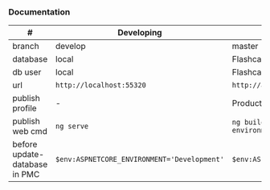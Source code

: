 ### Documentation

| #   | Developing | Production|
| ---------- | ---------- | ---------- |
| branch | develop | master |
| database | local | Flashcards |
| db user | local | FlashcardsUser |
| url | `http://localhost:55320` | `http://api.flashcards.januszmarcinik.pl` |
| publish profile | - | Production.pubxml |
| publish web cmd | `ng serve` | `ng build --prod --base-href / --environment prod` |
| before update-database in PMC | `$env:ASPNETCORE_ENVIRONMENT='Development'` | `$env:ASPNETCORE_ENVIRONMENT='Production'` |
